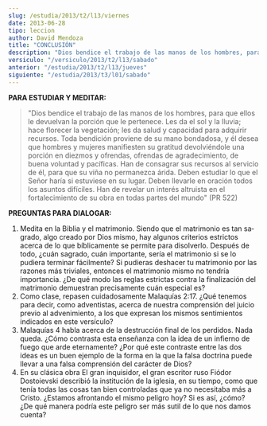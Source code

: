 ```yaml
---
slug: /estudia/2013/t2/l13/viernes
date: 2013-06-28
tipo: leccion
author: David Mendoza
title: "CONCLUSIÓN"
description: "Dios bendice el trabajo de las manos de los hombres, para que ellos le devuelvan la porción que le pertenece. Les da el sol y la lluvia; hace florecer la vegetación; les da salud y capacidad para adquirir recursos. Toda bendición proviene de su mano bondadosa, y él desea que hombres y mujeres manifiesten su gratitud devolviéndole una porción en diezmos y ofrendas, ofrendas de agradecimiento, de buena voluntad y pacíficas."
versiculo: "/versiculo/2013/t2/l13/sabado"
anterior: "/estudia/2013/t2/l13/jueves"
siguiente: "/estudia/2013/t3/l01/sabado"
---
```


**PARA ESTUDIAR Y MEDITAR:**

> "Dios bendice el trabajo de las manos de los hombres, para que ellos le devuelvan la porción que le pertenece. Les da el sol y la lluvia; hace florecer la vegetación; les da salud y capacidad para adquirir recursos. Toda bendición proviene de su mano bondadosa, y él desea que hombres y mujeres manifiesten su gratitud devolviéndole una porción en diezmos y ofrendas, ofrendas de agradecimiento, de buena voluntad y pacíficas. Han de consagrar sus recursos al servicio de él, para que su viña no permanezca árida. Deben estudiar lo que el Señor haría si estuviese en su lugar. Deben llevarle en oración todos los asuntos difíciles. Han de revelar un interés altruista en el fortalecimiento de su obra en todas partes del mundo" (PR 522)

**PREGUNTAS PARA DIALOGAR:**

1.  Medita en la Biblia y el matrimonio. Siendo que el matrimonio es tan sa­grado, algo creado por Dios mismo, hay algunos criterios estrictos acerca de lo que bíblicamente se permite para disolverlo. Después de todo, ¿cuán sagrado, cuán importante, sería el matrimonio si se lo pudiera terminar fácilmente? Si pudieras deshacer tu matrimonio por las razones más triviales, entonces el ma­trimonio mismo no tendría importancia. ¿De qué modo las reglas estrictas contra la finalización del matrimonio demuestran precisamente cuán especial es?
2.  Como clase, repasen cuidadosamente Malaquías 2:17. ¿Qué tenemos para decir, como adventistas, acerca de nuestra comprensión del juicio previo al advenimiento, a los que expresan los mismos sentimientos indicados en este versículo?
3.  Malaquías 4 habla acerca de la destrucción final de los perdidos. Nada queda. ¿Cómo contrasta esta enseñanza con la idea de un infierno de fuego que arde eternamente? ¿Por qué este contraste entre las dos ideas es un buen ejemplo de la forma en la que la falsa doctrina puede llevar a una falsa comprensión del carácter de Dios?
4.  En su clásica obra El gran inquisidor, el gran escritor ruso Fiódor Dostoievski describió la institución de la iglesia, en su tiempo, como que tenía todas las cosas tan bien controladas que ya no necesitaba más a Cristo. ¿Estamos afrontando el mismo peligro hoy? Si es así, ¿cómo? ¿De qué manera podría este peligro ser más sutil de lo que nos damos cuenta?
